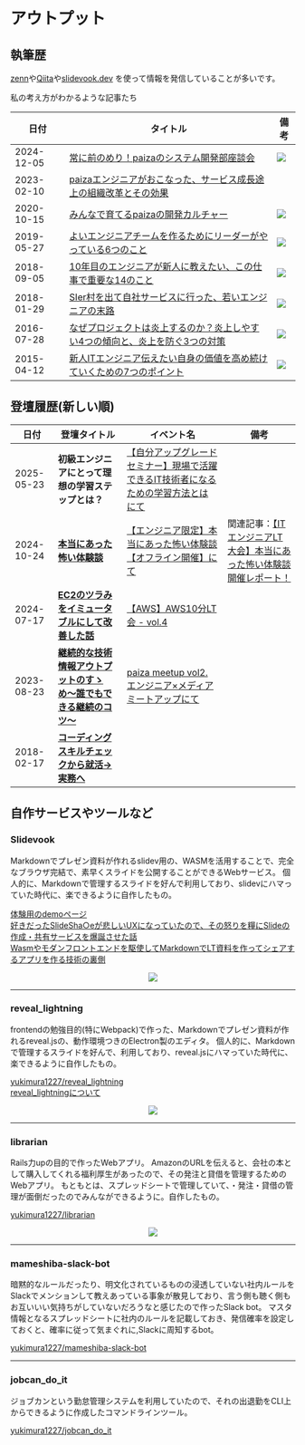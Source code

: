 # アウトプット

## 執筆歴

[zenn](https://zenn.dev/1227yukimura)や[Qiita](https://qiita.com/yukimura1227)や[slidevook.dev](https://slidevook.dev/) を使って情報を発信していることが多いです。

私の考え方がわかるような記事たち

| 日付         | タイトル                                                                                                                                                                                                                                                                                            | 備考                                                                                                                                                                                                                                                                                                                                                                                                                                                                                                                                                                                                                                      |
| ---------- | ----------------------------------------------------------------------------------------------------------------------------------------------------------------------------------------------------------------------------------------------------------------------------------------------- | --------------------------------------------------------------------------------------------------------------------------------------------------------------------------------------------------------------------------------------------------------------------------------------------------------------------------------------------------------------------------------------------------------------------------------------------------------------------------------------------------------------------------------------------------------------------------------------------------------------------------------------- |
| 2024-12-05 | [常に前のめり！paizaのシステム開発部座談会](https://note.com/paiza/n/nd81514b205ba)                                                                                                                                                                                                                               | ![](https://img.shields.io/badge/dynamic/json.svg?color=000&label=no%2Be&suffix=スキ&query=$.data.like_count&url=https://note.com/api/v3/notes/nd81514b205ba)                                                                                                                                                                                                                                                                                                                                                                                                                                                                             |
| 2023-02-10 | [paizaエンジニアがおこなった、サービス成長途上の組織改革とその効果](https://ttj.paiza.jp/archives/2023/02/10/3254/)                                                                                                                                                                                                           |                                                                                                                                                                                                                                                                                                                                                                                                                                                                                                                                                                                                                                         |
| 2020-10-15 | [みんなで育てるpaizaの開発カルチャー](https://note.com/paiza/n/n786a3d341f24)                                                                                                                                                                                                                                  | ![](https://img.shields.io/badge/dynamic/json.svg?color=000&label=no%2Be&suffix=スキ&query=$.data.like_count&url=https://note.com/api/v3/notes/n786a3d341f24)                                                                                                                                                                                                                                                                                                                                                                                                                                                                             |
| 2019-05-27 | [よいエンジニアチームを作るためにリーダーがやっている6つのこと](https://paiza.hatenablog.com/entry/2019/05/27/%E3%82%88%E3%81%84%E3%82%A8%E3%83%B3%E3%82%B8%E3%83%8B%E3%82%A2%E3%83%81%E3%83%BC%E3%83%A0%E3%82%92%E4%BD%9C%E3%82%8B%E3%81%9F%E3%82%81%E3%81%AB%E3%83%AA%E3%83%BC%E3%83%80%E3%83%BC%E3%81%8C%E3%82%84)         | ![](https://img.shields.io/badge/dynamic/json.svg?color=00A4DE&label=%E3%81%AF%E3%81%A6%E3%81%AA%E3%83%96%E3%83%83%E3%82%AF%E3%83%9E%E3%83%BC%E3%82%AF&suffix=+users&query=$.count&url=http://b.hatena.ne.jp/entry/jsonlite/https%3A%2F%2Fpaiza.hatenablog.com%2Fentry%2F2019%2F05%2F27%2F%25E3%2582%2588%25E3%2581%2584%25E3%2582%25A8%25E3%2583%25B3%25E3%2582%25B8%25E3%2583%258B%25E3%2582%25A2%25E3%2583%2581%25E3%2583%25BC%25E3%2583%25A0%25E3%2582%2592%25E4%25BD%259C%25E3%2582%258B%25E3%2581%259F%25E3%2582%2581%25E3%2581%25AB%25E3%2583%25AA%25E3%2583%25BC%25E3%2583%2580%25E3%2583%25BC%25E3%2581%258C%25E3%2582%2584)   |
| 2018-09-05 | [10年目のエンジニアが新人に教えたい、この仕事で重要な14のこと](https://paiza.hatenablog.com/entry/2018/09/05/10%E5%B9%B4%E7%9B%AE%E3%81%AE%E3%82%A8%E3%83%B3%E3%82%B8%E3%83%8B%E3%82%A2%E3%81%8C%E6%96%B0%E4%BA%BA%E3%81%AB%E6%95%99%E3%81%88%E3%81%9F%E3%81%84%E3%80%81%E3%81%93%E3%81%AE%E4%BB%95%E4%BA%8B%E3%81%A7)      | ![](https://img.shields.io/badge/dynamic/json.svg?color=00A4DE&label=%E3%81%AF%E3%81%A6%E3%81%AA%E3%83%96%E3%83%83%E3%82%AF%E3%83%9E%E3%83%BC%E3%82%AF&suffix=+users&query=$.count&url=http://b.hatena.ne.jp/entry/jsonlite/https%3A%2F%2Fpaiza.hatenablog.com%2Fentry%2F2018%2F09%2F05%2F10%25E5%25B9%25B4%25E7%259B%25AE%25E3%2581%25AE%25E3%2582%25A8%25E3%2583%25B3%25E3%2582%25B8%25E3%2583%258B%25E3%2582%25A2%25E3%2581%258C%25E6%2596%25B0%25E4%25BA%25BA%25E3%2581%25AB%25E6%2595%2599%25E3%2581%2588%25E3%2581%259F%25E3%2581%2584%25E3%2580%2581%25E3%2581%2593%25E3%2581%25AE%25E4%25BB%2595%25E4%25BA%258B%25E3%2581%25A7) |
| 2018-01-29 | [SIer村を出て自社サービスに行った、若いエンジニアの末路](https://paiza.hatenablog.com/entry/2018/01/29/SIer%E6%9D%91%E3%82%92%E5%87%BA%E3%81%A6%E3%81%84%E3%81%A3%E3%81%9F%E3%80%81%E8%8B%A5%E3%81%84%E3%82%A8%E3%83%B3%E3%82%B8%E3%83%8B%E3%82%A2%E3%81%AE%E6%9C%AB%E8%B7%AF)                                           | ![](https://img.shields.io/badge/dynamic/json.svg?color=00A4DE&label=%E3%81%AF%E3%81%A6%E3%81%AA%E3%83%96%E3%83%83%E3%82%AF%E3%83%9E%E3%83%BC%E3%82%AF&suffix=+users&query=$.count&url=http://b.hatena.ne.jp/entry/jsonlite/https%3A%2F%2Fpaiza.hatenablog.com%2Fentry%2F2018%2F01%2F29%2FSIer%25E6%259D%2591%25E3%2582%2592%25E5%2587%25BA%25E3%2581%25A6%25E3%2581%2584%25E3%2581%25A3%25E3%2581%259F%25E3%2580%2581%25E8%258B%25A5%25E3%2581%2584%25E3%2582%25A8%25E3%2583%25B3%25E3%2582%25B8%25E3%2583%258B%25E3%2582%25A2%25E3%2581%25AE%25E6%259C%25AB%25E8%25B7%25AF)                                                           |
| 2016-07-28 | [なぜプロジェクトは炎上するのか？炎上しやすい4つの傾向と、炎上を防ぐ3つの対策](https://paiza.hatenablog.com/entry/2016/07/28/%E7%82%8E%E4%B8%8A%E3%83%97%E3%83%AD%E3%82%B8%E3%82%A7%E3%82%AF%E3%83%88%E3%81%AB%E8%87%AA%E5%88%86%E3%81%8B%E3%82%89%E9%A3%9B%E3%81%B3%E8%BE%BC%E3%82%93%E3%81%A7%E3%81%84%E3%81%A3%E3%81%9F%E3%82%A8) | ![](https://img.shields.io/badge/dynamic/json.svg?color=00A4DE&label=%E3%81%AF%E3%81%A6%E3%81%AA%E3%83%96%E3%83%83%E3%82%AF%E3%83%9E%E3%83%BC%E3%82%AF&suffix=+users&query=$.count&url=http://b.hatena.ne.jp/entry/jsonlite/https%3A%2F%2Fpaiza.hatenablog.com%2Fentry%2F2016%2F07%2F28%2F%25E7%2582%258E%25E4%25B8%258A%25E3%2583%2597%25E3%2583%25AD%25E3%2582%25B8%25E3%2582%25A7%25E3%2582%25AF%25E3%2583%2588%25E3%2581%25AB%25E8%2587%25AA%25E5%2588%2586%25E3%2581%258B%25E3%2582%2589%25E9%25A3%259B%25E3%2581%25B3%25E8%25BE%25BC%25E3%2582%2593%25E3%2581%25A7%25E3%2581%2584%25E3%2581%25A3%25E3%2581%259F%25E3%2582%25A8)   |
| 2015-04-12 | [新人ITエンジニア伝えたい自身の価値を高め続けていくための7つのポイント](https://qiita.com/yukimura1227/items/482f1cacf304148166b2)                                                                                                                                                                                               | ![](https://img.shields.io/badge/dynamic/json.svg?label=Qiita&color=00CA00&suffix=+%E3%81%84%E3%81%84%E3%81%AD&query=$.likes_count&url=https://qiita.com/api/v2/items/482f1cacf304148166b2)                                                                                                                                                                                                                                                                                                                                                                                                                                             |

## 登壇履歴(新しい順)


| 日付         | 登壇タイトル                                                                                                                                                                                                     | イベント名                                                                                | 備考                                                                             |
| ---------- | ---------------------------------------------------------------------------------------------------------------------------------------------------------------------------------------------------------- | ------------------------------------------------------------------------------------ | ------------------------------------------------------------------------------ |
| 2025-05-23 | **初級エンジニアにとって理想の学習ステップとは？**                                                                                                                                                                                | [【自分アップグレードセミナー】現場で活躍できるIT技術者になるための学習方法とは にて](https://linuc.org/study/seminar/6951/) |                                                                                |
| 2024-10-24 | **[本当にあった怖い体験談](https://yukimura1227-public-slide.vercel.app/slides/20241024_it_engineer_scary_experience_lt/index.html)**                                                                                 | [【エンジニア限定】本当にあった怖い体験談【オフライン開催】にて](https://connpass.com/event/332893/)                | 関連記事：[【ITエンジニアLT大会】本当にあった怖い体験談開催レポート！](https://note.com/paiza/n/nbbec2e32d7b0) |
| 2024-07-17 | **[EC2のツラみをイミュータブルにして改善した話](https://slidevook.dev/pages/publicVook/?id=3156bc8c-21fe-4075-8d9e-b77fdd21d8b9&uuid=b88b33be-0b16-4e99-831a-be8ff7915d56&suid=9f926d60-40f7-4da2-ae86-4f62ca2f6406)**         | [【AWS】AWS10分LT会 - vol.4](https://aws-likers.connpass.com/event/322723/presentation/) |                                                                                |
| 2023-08-23 | **[継続的な技術情報アウトプットのすゝめ〜誰でもできる継続のコツ〜](https://slidevook.dev/pages/publicVook/?id=866a3b77-975c-4683-b984-edf58513d736&uuid=b88b33be-0b16-4e99-831a-be8ff7915d56&suid=15638590-df91-4b24-874e-b8cc9e04f180)** | [paiza meetup vol2. エンジニア×メディアミートアップにて](https://paizameetup2.peatix.com/)            |                                                                                |
| 2018-02-17 | **[コーディングスキルチェックから就活→実務へ](https://gi-no.github.io/public_documents/20180217_student_event/)**                                                                                                              |                                                                                      |                                                                                |
## 自作サービスやツールなど

### Slidevook

Markdownでプレゼン資料が作れるslidev用の、WASMを活用することで、完全なブラウザ完結で、素早くスライドを公開することができるWebサービス。
個人的に、Markdownで管理するスライドを好んで利用しており、slidevにハマっていた時代に、楽できるように自作したもの。

[体験用のdemoページ](https://slidevook.dev/pages/demo/)  
[好きだったSlideSha○eが悲しいUXになっていたので、その怒りを糧にSlideの作成・共有サービスを爆誕させた話](https://zenn.dev/1227yukimura/articles/25904233479771)  
[Wasmやモダンフロントエンドを駆使してMarkdownでLT資料を作ってシェアするアプリを作る技術の裏側](https://zenn.dev/1227yukimura/articles/7815832a4ae9fa)  

<p align="center">
  <img src="https://skillicons.dev/icons?i=ts,react,vite,aws,docker" />
</p>

---

### reveal_lightning

frontendの勉強目的(特にWebpack)で作った、Markdownでプレゼン資料が作れるreveal.jsの、動作環境つきのElectron製のエディタ。
個人的に、Markdownで管理するスライドを好んで、利用しており、reveal.jsにハマっていた時代に、楽できるように自作したもの。

[yukimura1227/reveal_lightning](https://github.com/yukimura1227/reveal_lightning)  
[reveal_lightningについて](https://yukimura1227.github.io/try_github_pages/about_reveal_rightning/)

<p align="center">
  <img src="https://skillicons.dev/icons?i=js,webpack,electron" />
</p>

---

### librarian

Rails力upの目的で作ったWebアプリ。
AmazonのURLを伝えると、会社の本として購入してくれる福利厚生があったので、その発注と貸借を管理するためのWebアプリ。
もともとは、スプレッドシートで管理していて、・発注・貸借の管理が面倒だったのでみんなができるように。自作したもの。

[yukimura1227/librarian](https://github.com/yukimura1227/librarian)

<p align="center">
  <img src="https://skillicons.dev/icons?i=ruby,rails,postgres" />
</p>

---

### mameshiba-slack-bot

暗黙的なルールだったり、明文化されているものの浸透していない社内ルールをSlackでメンションして教えあっている事象が散見しており、言う側も聴く側もお互いいい気持ちがしていないだろうなと感じたので作ったSlack bot。
マスタ情報となるスプレッドシートに社内のルールを記載しておき、発信確率を設定しておくと、確率に従って気まぐれに,Slackに周知するbot。

[yukimura1227/mameshiba-slack-bot](https://github.com/yukimura1227/mameshiba-slack-bot)

---

### jobcan_do_it

ジョブカンという勤怠管理システムを利用していたので、それの出退勤をCLI上からできるように作成したコマンドラインツール。

[yukimura1227/jobcan_do_it](https://www.npmjs.com/package/jobcan_do_it)

